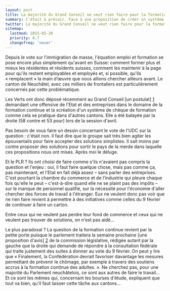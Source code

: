 ```yaml
---
layout: post
title: La majorité du Grand Conseil ne veut rien faire pour la formation continue
summary: C'était à prévoir. Face à une proposition de créer un système de chèques de formation continue, la droite du Grand Conseil dit non. Et attend de la Confédération qu'elle le fasse à notre place. Mais elle plébiscite le fédéralisme concernant les bourses d'étude...
twitter: La majorité du Grand Conseil ne veut rien faire pour la formation continue
sitemap:
  lastmod: 2015-05-20
  priority: 0.7
  changefreq: 'never'
---
```


Depuis le vote sur l'immigration de masse, l'équation emploi et formation se pose encore plus simplement qu'avant en Suisse: comment former plus et mieux les résidentes et résidents suisses, 
comment les maintenir à la page pour qu'ils restent employables et employés et, si possible, qu'ils « remplacent » la main d’œuvre que nous allions chercher ailleurs avant. Le canton de Neuchâtel, 
avec ces milliers de frontaliers est particulièrement concernés par cette problématique.

Les Verts ont donc déposé récemment au Grand Conseil [un postulat] [1] demandant une offensive de l'Etat et des entreprises dans le domaine de la formation continue et la xcréation d'un système de chèque de formation 
comme cela se pratique dans d'autres cantons. Elle a été balayée par la droite (58 contre et 53 pour) lors de la session d'avril.

Pas besoin de vous faire un dessin concernant le vote de l'UDC sur la question : c'était non. Il faut dire que le groupe sait très bien agiter les épouvantails pour faire 
accepter des solutions simplistes. Il sait moins par contre proposer des solutions pour sortir le pays de la merde dans laquelle ces propositions nous ont mises. Après moi le déluge.

Et le PLR ? Ils ont choisi de faire comme s'ils n'avaient pas compris la question et l'enjeu : oui, il faut faire quelque chose, mais pas comme ça, pas maintenant, et l'Etat en fait déjà 
assez – sans parler des entreprises. C'est pourtant la chambre du commerce et de l'industrie qui pleure chaque fois qu'elle le peut – c'est-à-dire quand elle ne se plaint pas des impôts – sur 
le manque de personnel qualifié, sur la nécessité pour l'économie d'aller chercher des forces de travail à l'étranger. Eux ne veulent donc pas voir que ne rien faire revient à permettre à 
des initiatives comme celles du 9 février de continuer à faire un carton.

Entre ceux qui ne veulent pas perdre leur fond de commerce et ceux qui ne veulent pas trouver de solutions, on n'est pas aidé…

Le plus paradoxal ? La question de la formation continue revient par la petite porte puisque le parlement traitera la semaine prochaine [une proposition d'avis] [2] de la 
commission législative, rédigée autant par la gauche que la droite qui demande de répondre à la consultation fédérale qui traite justement des suites à donner au vote du 9 février. On peut y lire que « Finalement, 
la Confédération devrait favoriser davantage les mesures permettant de prévenir le chômage, par exemple à travers des soutiens accrus à la formation continue des adultes. ». Ne cherchez pas, pour une majorité 
du Parlement neuchâtelois, ce sont aux autres de faire le travail... Et ce sont les mêmes qui, concernant les bourses d'étude, expliquent que tout va bien, qu'il faut laisser cette tâche aux cantons...

[1]: http://www.ne.ch/autorites/GC/objets/Documents/Postulats/2015/15116.pdf
[2]: http://www.ne.ch/autorites/GC/objets/Documents/PropositionsAvis/2015/15143.pdf
